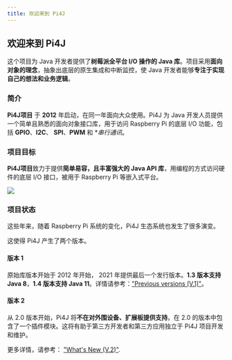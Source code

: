 ```yaml
---
title: 欢迎来到 Pi4J 
---
```


## 欢迎来到 Pi4J 

这个项目为 Java 开发者提供了**树莓派全平台 I/O 操作的 Java 库**。项目采用**面向对象的理念**，抽象出底层的原生集成和中断监控，使 Java 开发者能够**专注于实现自己的想法和业务逻辑**。


### 简介

**Pi4J项目** 于 **2012** 年启动，在同一年面向大众使用。Pi4J 为 Java 开发人员提供一个简单且熟悉的面向对象接口库，用于访问 Raspberry Pi 的底层 I/O 功能，包括  **GPIO**、**I2C**、 **SPI**、**PWM** 和 **串行通讯*。

### 项目目标

**Pi4J项目**致力于提供**简单易容，且丰富强大的 Java API 库**，用编程的方式访问硬件的底层  I/O 接口，被用于 Raspberry Pi 等嵌入式平台。

![](/assets/about/home/pi4j-overview.jpg)

### 项目状态

这些年来，随着 Raspberry Pi 系统的变化，Pi4J 生态系统也发生了很多演变。

这使得 Pi4J 产生了两个版本。

#### 版本 1

原始库版本开始于 2012 年开始， 2021 年提供最后一个发行版本。**1.3 版本支持 Java 8**，**1.4 版本支持 Java 11**。详情请参考：["Previous versions (V.1)"](/about/previous-version-v1/)。

#### 版本 2

从 2.0 版本开始，Pi4J 将**不在对外围设备、扩展板提供支持**。在 2.0 的版本中包含了一个插件模块。这将有助于第三方开发者和第三方应用独立于 Pi4J 项目开发和维护。


更多详情，请参考： ["What's New (V.2)"](/about/new-in-v2/).
